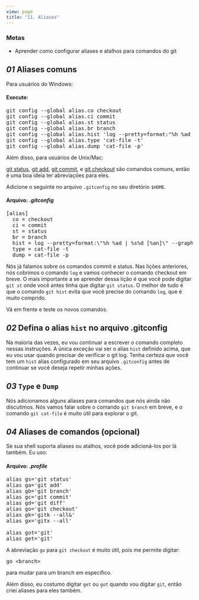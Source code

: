 ```yaml
---
view: page
title: "11. Aliases"
---
```


<h3>Metas</h3>

<ul><li>Aprender como configurar aliases e atalhos para comandos do git</li></ul>

<h2><em>01</em> Aliases comuns</h2>

<p>Para usu&aacute;rios do Windows:</p>

<h4 class="h4-pre">Execute:</h4>

<pre class="instructions">git config --global alias.co checkout
git config --global alias.ci commit
git config --global alias.st status
git config --global alias.br branch
git config --global alias.hist 'log --pretty=format:"%h %ad | %s%d [%an]" --graph --date=short'
git config --global alias.type 'cat-file -t'
git config --global alias.dump 'cat-file -p'</pre>

<p>Al&eacute;m disso, para usu&aacute;rios de Unix/Mac:</p>

<p><ins>git status</ins>, <ins>git add</ins>, <ins>git commit</ins>, e <ins>git checkout</ins> s&atilde;o comandos comuns, ent&atilde;o &eacute; uma boa ideia ter abrevia&ccedil;&otilde;es para eles.</p>

<p>Adicione o seguinte no arquivo <code>.gitconfig</code> no seu diret&oacute;rio <code>$<span class="caps">HOME</span></code>.</p>

<h4 class="h4-pre">Arquivo: <em>.gitconfig</em></h4>

<pre class="file">[alias]
  co = checkout
  ci = commit
  st = status
  br = branch
  hist = log --pretty=format:\"%h %ad | %s%d [%an]\" --graph --date=short
  type = cat-file -t
  dump = cat-file -p</pre>

<p>N&oacute;s j&aacute; falamos sobre os comandos commit e status. Nas li&ccedil;&otilde;es anteriores, n&oacute;s cobrimos o comando <code>log</code> e vamos conhecer o comando checkout em breve. O mais importante a se aprender dessa li&ccedil;&atilde;o &eacute; que voc&ecirc; pode digitar <code>git st</code> onde voc&ecirc; antes tinha que digitar <code>git status</code>. O melhor de tudo &eacute; que o comando <code>git hist</code> evita que voc&ecirc; precise do comando <code>log</code>, que &eacute; muito comprido.</p>

<p>V&aacute; em frente e teste os novos comandos.</p>

<h2><em>02</em> Defina o alias <code>hist</code> no arquivo .gitconfig</h2>

<p>Na maioria das vezes, eu vou continuar a escrever o comando completo nessas instru&ccedil;&otilde;es. A &uacute;nica exce&ccedil;&atilde;o vai ser o alias <code>hist</code> definido acima, que eu vou usar quando precisar de verificar o git log. Tenha certeza que voc&ecirc; tem um <code>hist</code> alias configurado em seu arquivo <code>.gitconfig</code> antes de continuar se voc&ecirc; deseja repetir minhas a&ccedil;&otilde;es.</p>

<h2><em>03</em> <code>Type</code> e <code>Dump</code></h2>

<p>N&oacute;s adicionamos alguns aliases para comandos que n&oacute;s ainda n&atilde;o discutimos. N&oacute;s vamos falar sobre o comando <code>git branch</code> em breve, e o comando <code>git cat-file</code> &eacute; muito &uacute;til para explorar o git.</p>

<h2><em>04</em> Aliases de comandos (opcional)</h2>

<p>Se sua shell suporta aliases ou atalhos, voc&ecirc; pode adicion&aacute;-los por l&aacute; tamb&eacute;m. Eu uso:</p>

<h4 class="h4-pre">Arquivo: <em>.profile</em></h4>

<pre class="file">alias gs='git status'
alias ga='git add'
alias gb='git branch'
alias gc='git commit'
alias gd='git diff'
alias go='git checkout'
alias gk='gitk --all&amp;'
alias gx='gitx --all'

alias got='git'
alias get='git'</pre>

<p>A abrevia&ccedil;&atilde;o <code>go</code> para <code>git checkout</code> &eacute; muito &uacute;til, pois me permite digitar:</p>

<pre class="instructions">go &lt;branch&gt;</pre>

<p>para mudar para um branch em espec&iacute;fico.</p>

<p>Al&eacute;m disso, eu costumo digitar <code>get</code> ou <code>got</code> quando vou digitar <code>git</code>, ent&atilde;o criei aliases para eles tamb&eacute;m.</p>
